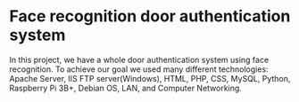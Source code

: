 # Face recognition door authentication system

In this project, we have a whole door authentication system using face recognition. To achieve our goal we used many different technologies:
Apache Server, IIS FTP server(Windows), HTML, PHP, CSS, MySQL, Python, Raspberry Pi 3B+, Debian OS, LAN, and Computer Networking.


